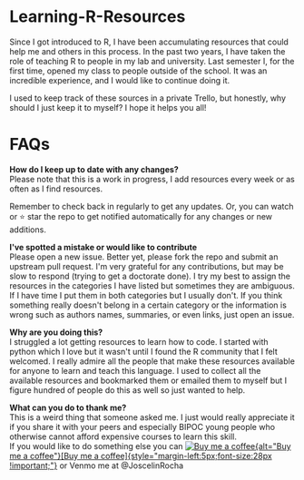 # Learning-R-Resources

Since I got introduced to R, I have been accumulating resources that could help me and others in this process. In the past two years, I have taken the role of teaching R to people in my lab and university. Last semester I, for the first time, opened my class to people outside of the school. It was an incredible experience, and I would like to continue doing it.

I used to keep track of these sources in a private Trello, but honestly, why should I just keep it to myself? I hope it helps you all!

# FAQs

**How do I keep up to date with any changes?**\
Please note that this is a work in progress, I add resources every week or as often as I find resources.

Remember to check back in regularly to get any updates. Or, you can watch or ⭐ star the repo to get notified automatically for any changes or new additions.

**I've spotted a mistake or would like to contribute**\
Please open a new issue. Better yet, please fork the repo and submit an upstream pull request. I'm very grateful for any contributions, but may be slow to respond (trying to get a doctorate done). I try my best to assign the resources in the categories I have listed but sometimes they are ambiguous. If I have time I put them in both categories but I usually don't. If you think something really doesn't belong in a certain category or the information is wrong such as authors names, summaries, or even links, just open an issue.

**Why are you doing this?**\
I struggled a lot getting resources to learn how to code. I started with python which I love but it wasn't until I found the R community that I felt welcomed. I really admire all the people that make these resources available for anyone to learn and teach this language. I used to collect all the available resources and bookmarked them or emailed them to myself but I figure hundred of people do this as well so just wanted to help.

**What can you do to thank me?**\
This is a weird thing that someone asked me. I just would really appreciate it if you share it with your peers and especially BIPOC young people who otherwise cannot afford expensive courses to learn this skill.\
If you would like to do something else you can <link href="https://fonts.googleapis.com/css?family=Cookie" rel="stylesheet"><a class="bmc-button" target="_blank" href="https://www.buymeacoffee.com/JoscelinRocha">![Buy me a coffee](https://cdn.buymeacoffee.com/buttons/bmc-new-btn-logo.svg){alt="Buy me a coffee"}[Buy me a coffee]{style="margin-left:5px;font-size:28px !important;"}</a> or Venmo me at @JoscelinRocha
